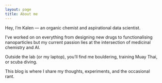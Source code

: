 ```yaml
---
layout: page
title: About me
---
```


Hey, I’m Kalen — an organic chemist and aspirational data scientist. 

I’ve worked on on everything from designing new drugs to functionalising nanoparticles but my current passion lies at the intersection of medicinal chemistry and AI. 

Outside the lab (or my laptop), you’ll find me bouldering, training Muay Thai, or scuba diving. 

This blog is where I share my thoughts, experiments, and the occasional rant.


 